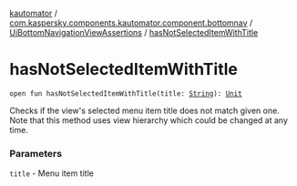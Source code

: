 [kautomator](../../index.md) / [com.kaspersky.components.kautomator.component.bottomnav](../index.md) / [UiBottomNavigationViewAssertions](index.md) / [hasNotSelectedItemWithTitle](./has-not-selected-item-with-title.md)

# hasNotSelectedItemWithTitle

`open fun hasNotSelectedItemWithTitle(title: `[`String`](https://kotlinlang.org/api/latest/jvm/stdlib/kotlin/-string/index.html)`): `[`Unit`](https://kotlinlang.org/api/latest/jvm/stdlib/kotlin/-unit/index.html)

Checks if the view's selected menu item title does not match given one.
Note that this method uses view hierarchy which could be changed at any time.

### Parameters

`title` - Menu item title